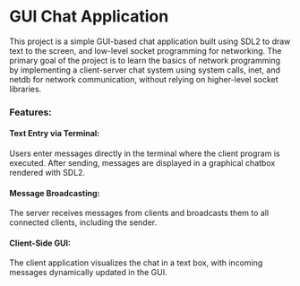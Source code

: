 # GUI Chat Application
This project is a simple GUI-based chat application built using SDL2 to draw text to the screen, and low-level socket programming for networking. The primary goal of the project is to learn the basics of network programming by implementing a client-server chat system using system calls, inet, and netdb for network communication, without relying on higher-level socket libraries.

### Features:

  #### Text Entry via Terminal:
  Users enter messages directly in the terminal where the client program is executed.
  After sending, messages are displayed in a graphical chatbox rendered with SDL2.
        
  #### Message Broadcasting:
  The server receives messages from clients and broadcasts them to all connected clients, including the sender.
        
  #### Client-Side GUI:
  The client application visualizes the chat in a text box, with incoming messages dynamically updated in the GUI.

